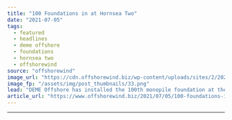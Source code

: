 ```yaml
---
title: "100 Foundations in at Hornsea Two"
date: "2021-07-05"
tags: 
  - featured
  - headlines
  - deme offshore
  - foundations
  - hornsea two
  - offshorewind
source: "offshorewind"
image_url: "https://cdn.offshorewind.biz/wp-content/uploads/sites/2/2021/07/05101003/100-Foundations-in-at-Hornsea-Two.png"
image_fp: "/assets/img/post_thumbnails/33.png"
lead: "DEME Offshore has installed the 100th monopile foundation at the 165-turbine Hornsea Two wind"
article_url: "https://www.offshorewind.biz/2021/07/05/100-foundations-in-at-hornsea-two/"
---
```


---

